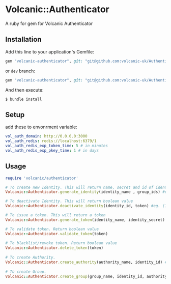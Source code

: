 # Volcanic::Authenticator

A ruby for gem for Volcanic Authenticator

## Installation

Add this line to your application's Gemfile:


```ruby
gem "volcanic-authenticator", git: "git@github.com:volcanic-uk/Authenticator-ruby-gem.git"
```

or `dev` branch:

```ruby
gem "volcanic-authenticator", git: "git@github.com:volcanic-uk/Authenticator-ruby-gem.git" , branch: 'dev'
```

And then execute:

    $ bundle install
    
## Setup

add these to envonrment variable:

```.yaml
vol_auth_domain: http://0.0.0.0:3000
vol_auth_redis: redis://localhost:6379/1
vol_auth_redis_exp_token_time: 5 # in minutes
vol_auth_redis_exp_pkey_time: 1 # in days
```

## Usage

```ruby
require 'volcanic/authenticator'

# To create new Identity. This will return name, secret and id of identity.
Volcanic::Authenticator.generate_identity(identity_name , group_ids) #eg. ('new_identity', [1,2])

# To deactivate Identity. This will return boolean value
Volcanic::Authenticator.deactivate_identity(identity_id, token) #eg. (1, 'qwertyuio1234567890.Bioasdknji029837y4rb')

# To issue a token. This will return a token
Volcanic::Authenticator.generate_token(identity_name, identity_secret) #eg. ('new_identity', 'qwertyuio1234567890')

# To validate token. Return boolean value
Volcanic::Authenticator.validate_token(token) 
 
# To blacklist/revoke token. Return boolean value
Volcanic::Authenticator.delete_token(token)
 
# To create Authority.
Volcanic::Authenticator.create_authority(authority_name, identity_id) #eg. ('new_authority', 1)
 
# To create Group.
Volcanic::Authenticator.create_group(group_name, identity_id, authority_ids) #eg. ('new_group', 1, [1,2])
```